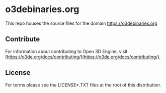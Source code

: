 # o3debinaries.org

This repo houses the source files for the domain https://o3debinaries.org

## Contribute
For information about contributing to Open 3D Engine, visit [https://o3de.org/docs/contributing/](https://o3de.org/docs/contributing/).

## License
For terms please see the LICENSE*.TXT files at the root of this distribution.
